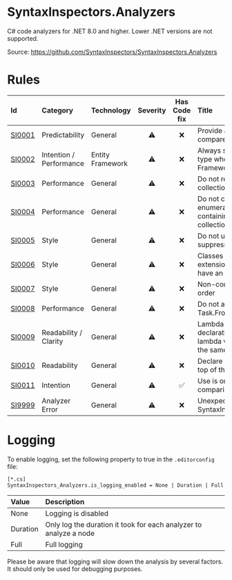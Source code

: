 # SyntaxInspectors.Analyzers

C# code analyzers for .NET 8.0 and higher. Lower .NET versions are not supported.

Source: https://github.com/SyntaxInspectors/SyntaxInspectors.Analyzers

# Rules

| Id                                                                                                      | Category                | Technology       | Severity | Has Code fix | Title                                                                                 |
|:--------------------------------------------------------------------------------------------------------|:------------------------|:-----------------|:--------:|:------------:|:--------------------------------------------------------------------------------------|
| [SI0001](https://github.com/SyntaxInspectors/SyntaxInspectors.Analyzers/tree/main/docs/Rules/SI0001.md) | Predictability          | General          |    ⚠️    |      ❌       | Provide an equality comparer argument                                                 | 
| [SI0002](https://github.com/SyntaxInspectors/SyntaxInspectors.Analyzers/tree/main/docs/Rules/SI0002.md) | Intention / Performance | Entity Framework |    ⚠️    |      ❌       | Always specify the tracking type when using Entity Framework                          | 
| [SI0003](https://github.com/SyntaxInspectors/SyntaxInspectors.Analyzers/tree/main/docs/Rules/SI0003.md) | Performance             | General          |    ⚠️    |      ❌       | Do not return materialized collection as enumerable                                   | 
| [SI0004](https://github.com/SyntaxInspectors/SyntaxInspectors.Analyzers/tree/main/docs/Rules/SI0004.md) | Performance             | General          |    ⚠️    |      ❌       | Do not create tasks of enumerable type containing a materialized collection           | 
| [SI0005](https://github.com/SyntaxInspectors/SyntaxInspectors.Analyzers/tree/main/docs/Rules/SI0005.md) | Style                   | General          |    ⚠️    |      ❌       | Do not use general warning suppression                                                | 
| [SI0006](https://github.com/SyntaxInspectors/SyntaxInspectors.Analyzers/tree/main/docs/Rules/SI0006.md) | Style                   | General          |    ⚠️    |      ❌       | Classes containing extension methods should have an `Extensions` suffix               | 
| [SI0007](https://github.com/SyntaxInspectors/SyntaxInspectors.Analyzers/tree/main/docs/Rules/SI0007.md) | Style                   | General          |    ⚠️    |      ❌       | Non-compliant parameter order                                                         | 
| [SI0008](https://github.com/SyntaxInspectors/SyntaxInspectors.Analyzers/tree/main/docs/Rules/SI0008.md) | Performance             | General          |    ⚠️    |      ❌       | Do not await Task.FromResult()                                                        | 
| [SI0009](https://github.com/SyntaxInspectors/SyntaxInspectors.Analyzers/tree/main/docs/Rules/SI0009.md) | Readability / Clarity   | General          |    ⚠️    |      ❌       | Lambda variable declaration hides outer lambda variable that share the same name      | 
| [SI0010](https://github.com/SyntaxInspectors/SyntaxInspectors.Analyzers/tree/main/docs/Rules/SI0010.md) | Readability             | General          |    ⚠️    |      ❌       | Declare constants at the top of the method                                            | 
| [SI0011](https://github.com/SyntaxInspectors/SyntaxInspectors.Analyzers/tree/main/docs/Rules/SI0010.md) | Intention               | General          |    ⚠️    |      ✅       | Use is or is not for null-comparison                                                  | 
| [SI9999](https://github.com/SyntaxInspectors/SyntaxInspectors.Analyzers/tree/main/docs/Rules/SI9999.md) | Analyzer Error          | General          |    ⚠️    |      ❌       | Unexpected error in SyntaxInspectors.Analyzers                                        | 

# Logging

To enable logging, set the following property to true in the `.editorconfig` file:

```
[*.cs]
SyntaxInspectors_Analyzers.is_logging_enabled = None | Duration | Full
```

| Value    | Description                                                       |
|:---------|:------------------------------------------------------------------|
| None     | Logging is disabled                                               |  
| Duration | Only log the duration it took for each analyzer to analyze a node |
| Full     | Full logging                                                      |

Please be aware that logging will slow down the analysis by several factors. It should only be used for debugging
purposes.
